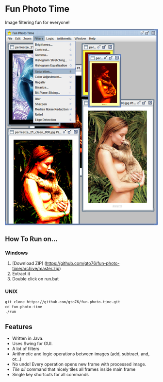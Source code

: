 Fun Photo Time
==============

Image filtering fun for everyone!

![screenshot](/doc/screenshot-01.png)

How To Run on…
--------------

### Windows
1. [Download ZIP] (https://github.com/gto76/fun-photo-time/archive/master.zip)
2. Extract it
3. Double click on run.bat

### UNIX
```
git clone https://github.com/gto76/fun-photo-time.git
cd fun-photo-time
./run
```

Features
--------
* Written in Java.
* Uses Swing for GUI.
* A lot of filters
* Arithmetic and logic operations between images (add, subtract, and, or...)
* No undo! Every operation opens new frame with processed image.
* _Tile all_ command that nicely tiles all frames inside main frame
* Single key shortcuts for all commands



